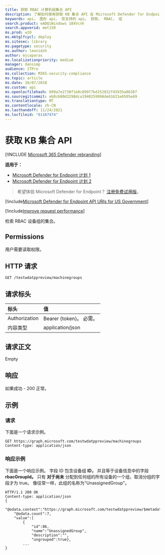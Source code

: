 ```yaml
---
title: 获取 RBAC 计算机组集合 API
description: 了解如何使用获取 KB 集合 API 在 Microsoft Defender for Endpoint 中检索 RBAC 设备组的集合。
keywords: api， 图形 api， 受支持的 api， 获取， RBAC， 组
search.product: eADQiWindows 10XVcnh
search.appverid: met150
ms.prod: w10
ms.mktglfcycl: deploy
ms.sitesec: library
ms.pagetype: security
ms.author: leonidzh
author: mjcaparas
ms.localizationpriority: medium
manager: dansimp
audience: ITPro
ms.collection: M365-security-compliance
ms.topic: article
ms.date: 10/07/2018
ms.custom: api
ms.openlocfilehash: 699a7e2738f1e0c89977bd152832f45935a06387
ms.sourcegitcommit: eb8c600d3298dca1940259998de61621e6505e69
ms.translationtype: MT
ms.contentlocale: zh-CN
ms.lasthandoff: 11/24/2021
ms.locfileid: "61167474"
---
```

# <a name="get-kb-collection-api"></a>获取 KB 集合 API

[!INCLUDE [Microsoft 365 Defender rebranding](../../includes/microsoft-defender.md)]


**适用于：** 
- [Microsoft Defender for Endpoint 计划 1](https://go.microsoft.com/fwlink/?linkid=2154037)
- [Microsoft Defender for Endpoint 计划 2](https://go.microsoft.com/fwlink/?linkid=2154037)

> 希望体验 Microsoft Defender for Endpoint？ [注册免费试用版](https://signup.microsoft.com/create-account/signup?products=7f379fee-c4f9-4278-b0a1-e4c8c2fcdf7e&ru=https://aka.ms/MDEp2OpenTrial?ocid=docs-wdatp-exposedapis-abovefoldlink)。

[!include[Microsoft Defender for Endpoint API URIs for US Government](../../includes/microsoft-defender-api-usgov.md)]

[!include[Improve request performance](../../includes/improve-request-performance.md)]

检索 RBAC 设备组的集合。

## <a name="permissions"></a>Permissions

用户需要读取权限。

## <a name="http-request"></a>HTTP 请求

```http
GET /testwdatppreview/machinegroups
```

## <a name="request-headers"></a>请求标头

标头|值
:---|:---
Authorization | Bearer {token}。 必需。
内容类型 | application/json

## <a name="request-body"></a>请求正文

Empty

## <a name="response"></a>响应

如果成功 - 200 正常。

## <a name="example"></a>示例

### <a name="request"></a>请求

下面是一个请求示例。

```http
GET https://graph.microsoft.com/testwdatppreview/machinegroups
Content-type: application/json
```

### <a name="response-example"></a>响应示例

下面是一个响应示例。
字段 ID 包含设备组 **ID，** 并且等于设备信息中的字段 **rbacGroupId。**
只有 **对于尚未** 分配到任何组的所有设备的一个组，取消分组的字段才为 true。 像往常一样，此组的名称为"UnassignedGroup"。

```http
HTTP/1.1 200 OK
Content-type: application/json
{
    "@odata.context":"https://graph.microsoft.com/testwdatppreview/$metadata#MachineGroups",
    "@odata.count":7,
    "value":[
        {
            "id":86,
            "name":"UnassignedGroup",
            "description":"",
            "ungrouped":true},
        ...
}
```

